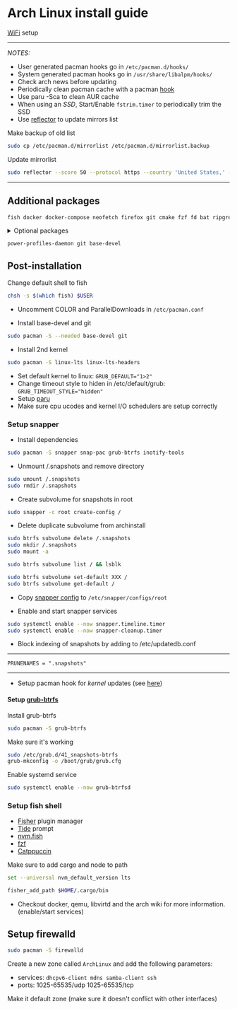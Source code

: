 # Arch Linux install guide

[WiFi](https://wiki.archlinux.org/title/iwd) setup

---

_NOTES:_

- User generated pacman hooks go in `/etc/pacman.d/hooks/`
- System generated pacman hooks go in `/usr/share/libalpm/hooks/`
- Check arch news before updating
- Periodically clean pacman cache with a pacman [hook](https://wiki.archlinux.org/title/pacman#Cleaning_the_package_cache)
- Use paru -Sca to clean AUR cache
- When using an _SSD_, Start/Enable `fstrim.timer` to periodically trim the SSD
- Use [reflector](https://wiki.archlinux.org/title/Mirrors) to update mirrors list

Make backup of old list

```bash
sudo cp /etc/pacman.d/mirrorlist /etc/pacman.d/mirrorlist.backup
```

Update mirrorlist

```bash
sudo reflector --score 50 --protocol https --country 'United States,' --fastest 5 --sort rate --save /etc/pacman.d/mirrorlist && sudo pacman -Syyu
```

---

## Additional packages

```bash
fish docker docker-compose neofetch firefox git cmake fzf fd bat ripgrep neovim python-pip python-black clang lldb gdb kitty flatpak ttf-jetbrains-mono-nerd ttf-jetbrains-mono noto-fonts vlc jdk-openjdk qemu-full virt-manager rsync rustup dnsmasq
```

<div class="aside">
   <details>
   <summary>Optional packages</summary>
</div>

```bash
power-profiles-daemon git base-devel
```

</details>

## Post-installation

Change default shell to fish

```bash
chsh -s $(which fish) $USER
```

- Uncomment COLOR and ParallelDownloads in `/etc/pacman.conf`

- Install base-devel and git

```bash
sudo pacman -S --needed base-devel git
```

- Install 2nd kernel

```bash
sudo pacman -S linux-lts linux-lts-headers
```

- Set default kernel to linux: `GRUB_DEFAULT="1>2"`
- Change timeout style to hiden in /etc/default/grub: `GRUB_TIMEOUT_STYLE="hidden"`
- Setup [paru](https://github.com/Morganamilo/paru)
- Make sure cpu ucodes and kernel I/O schedulers are setup correctly

### Setup snapper

- Install dependencies

```bash
sudo pacman -S snapper snap-pac grub-btrfs inotify-tools
```

- Unmount /.snapshots and remove directory

```bash
sudo umount /.snapshots
sudo rmdir /.snapshots
```

- Create subvolume for snapshots in root

```bash
sudo snapper -c root create-config /
```

- Delete duplicate subvolume from archinstall

```bash
sudo btrfs subvolume delete /.snapshots
sudo mkdir /.snapshots
sudo mount -a
```

```bash
sudo btrfs subvolume list / && lsblk
```

```bash
sudo btrfs subvolume set-default XXX /
sudo btrfs subvolume get-default /
```

- Copy [snapper config](snapper_config.txt) to `/etc/snapper/configs/root`

- Enable and start snapper services

```bash
sudo systemctl enable --now snapper.timeline.timer
sudo systemctl enable --now snapper-cleanup.timer
```

- Block indexing of snapshots by adding to /etc/updatedb.conf

---

`PRUNENAMES = ".snapshots"`

---

- Setup pacman hook for _kernel_ updates (see [here](https://wiki.archlinux.org/title/System_backup#Snapshots_and_/boot_partition))

#### Setup [grub-btrfs](https://github.com/Antynea/grub-btrfs)

Install grub-btrfs

```bash
sudo pacman -S grub-btrfs
```

Make sure it's working

```bash
sudo /etc/grub.d/41_snapshots-btrfs
grub-mkconfig -o /boot/grub/grub.cfg
```

Enable systemd service

```bash
sudo systemctl enable --now grub-btrfsd
```

### Setup fish shell

- [Fisher](https://github.com/jorgebucaran/fisher) plugin manager
- [Tide](https://github.com/IlanCosman/tide) prompt
- [nvm.fish](https://github.com/jorgebucaran/nvm.fish)
- [fzf](https://github.com/PatrickF1/fzf.fish)
- [Catppuccin](https://github.com/catppuccin/fish)

Make sure to add cargo and node to path

```bash
set --universal nvm_default_version lts
```

```bash
fisher_add_path $HOME/.cargo/bin
```

- Checkout docker, qemu, libvirtd and the arch wiki for more information. (enable/start services)

## Setup firewalld

```bash
sudo pacman -S firewalld
```

Create a new zone called `ArchLinux` and add the following parameters:

- services: `dhcpv6-client mdns samba-client ssh`
- ports: 1025-65535/udp 1025-65535/tcp

Make it default zone (make sure it doesn't conflict with other interfaces)
